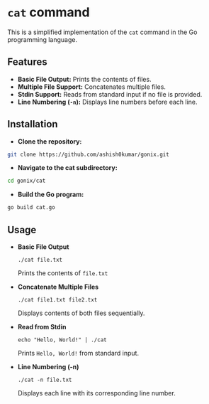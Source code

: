 # `cat` command

This is a simplified implementation of the `cat` command in the Go programming language.

## Features

- **Basic File Output:** Prints the contents of files.
- **Multiple File Support:** Concatenates multiple files.
- **Stdin Support:** Reads from standard input if no file is provided.
- **Line Numbering (`-n`):** Displays line numbers before each line.

## Installation

- **Clone the repository:**

```bash
git clone https://github.com/ashish0kumar/gonix.git
```

- **Navigate to the cat subdirectory:**

```bash
cd gonix/cat
```

- **Build the Go program:**

```bash
go build cat.go
```

## Usage

- **Basic File Output**

    `./cat file.txt`

    Prints the contents of `file.txt`

- **Concatenate Multiple Files**

    `./cat file1.txt file2.txt`

    Displays contents of both files sequentially.

- **Read from Stdin**

    `echo "Hello, World!" | ./cat`

    Prints `Hello, World!` from standard input.

- **Line Numbering (-n)**

    `./cat -n file.txt`

    Displays each line with its corresponding line number.